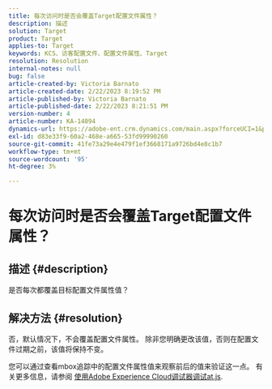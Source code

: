 ```yaml
---
title: 每次访问时是否会覆盖Target配置文件属性？
description: 描述
solution: Target
product: Target
applies-to: Target
keywords: KCS、访客配置文件、配置文件属性、Target
resolution: Resolution
internal-notes: null
bug: false
article-created-by: Victoria Barnato
article-created-date: 2/22/2023 8:19:52 PM
article-published-by: Victoria Barnato
article-published-date: 2/22/2023 8:21:51 PM
version-number: 4
article-number: KA-14094
dynamics-url: https://adobe-ent.crm.dynamics.com/main.aspx?forceUCI=1&pagetype=entityrecord&etn=knowledgearticle&id=cdedbe3f-eeb2-ed11-83fe-6045bd0067ea
exl-id: d83e33f9-60a2-468e-a665-53fd99990260
source-git-commit: 41fe73a29e4e479f1ef3668171a9726bd4e8c1b7
workflow-type: tm+mt
source-wordcount: '95'
ht-degree: 3%

---
```


# 每次访问时是否会覆盖Target配置文件属性？

## 描述 {#description}


是否每次都覆盖目标配置文件属性值？


## 解决方法 {#resolution}


否，默认情况下，不会覆盖配置文件属性。 除非您明确更改该值，否则在配置文件过期之前，该值将保持不变。

您可以通过查看mbox追踪中的配置文件属性值来观察前后的值来验证这一点。 有关更多信息，请参阅 [使用Adobe Experience Cloud调试器调试at.js](https://developer.adobe.com/target/implement/client-side/target-debugging-atjs/target-debugging-atjs/).
